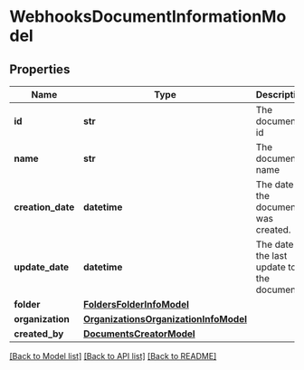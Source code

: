 # WebhooksDocumentInformationModel

## Properties
Name | Type | Description | Notes
------------ | ------------- | ------------- | -------------
**id** | **str** | The document&#x27;s id | [optional] 
**name** | **str** | The document&#x27;s name | [optional] 
**creation_date** | **datetime** | The date the document was created. | [optional] 
**update_date** | **datetime** | The date of the last update to the document. | [optional] 
**folder** | [**FoldersFolderInfoModel**](FoldersFolderInfoModel.md) |  | [optional] 
**organization** | [**OrganizationsOrganizationInfoModel**](OrganizationsOrganizationInfoModel.md) |  | [optional] 
**created_by** | [**DocumentsCreatorModel**](DocumentsCreatorModel.md) |  | [optional] 

[[Back to Model list]](../README.md#documentation-for-models) [[Back to API list]](../README.md#documentation-for-api-endpoints) [[Back to README]](../README.md)

